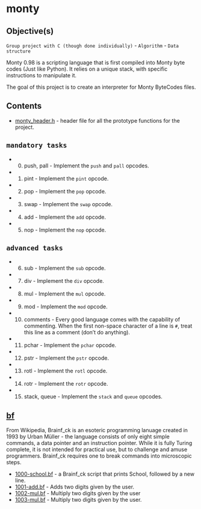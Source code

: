 # monty
## Objective(s)
``Group project with C (though done individually)`` - ``Algorithm`` - ``Data structure``

Monty 0.98 is a scripting language that is first compiled into Monty byte codes (Just like Python). It relies on a unique stack, with specific instructions to manipulate it. 

The goal of this project is to create an interpreter for Monty ByteCodes files.

## Contents

* [monty_header.h](https://github.com/j88moja-code/monty/blob/main/monty_header.h) - header     file for all the prototype functions for the project.

## ``mandatory tasks``

* 0. push, pall - Implement the `push` and `pall` opcodes.
* 1. pint - Implement the `pint` opcode.
* 2. pop - Implement the `pop` opcode.
* 3. swap - Implement the `swap` opcode.
* 4. add - Implement the `add` opcode.
* 5. nop - Implement the `nop` opcode.

## ``advanced tasks`` 

* 6. sub - Implement the `sub` opcode.
* 7. div - Implement the `div` opcode.
* 8. mul - Implement the `mul` opcode.
* 9. mod - Implement the `mod` opcode.
* 10. comments - Every good language comes with the capability of commenting. When the first non-space character of a line is `#`, treat this line as a comment (don’t do anything).
* 11. pchar - Implement the `pchar` opcode.
* 12. pstr - Implement the `pstr` opcode.
* 13. rotl - Implement the `rotl` opcode.
* 14. rotr - Implement the `rotr` opcode.
* 15. stack, queue - Implement the `stack` and `queue` opcodes.

## [bf](https://github.com/j88moja-code/monty/tree/main/bf)

From Wikipedia, Brainf_ck is an esoteric programming lanuage created in 1993 by Urban Müller - the language consists of only eight simple commands, a data pointer and an instruction pointer. While it is fully Turing complete, it is not intended for practical use, but to challenge and amuse programmers. Brainf_ck requires one to break commands into microscopic steps.

* [1000-school.bf](https://github.com/j88moja-code/monty/blob/main/bf/1000-school.bf) - a Brainf_ck script that prints School, followed by a new line.
* [1001-add.bf](https://github.com/j88moja-code/monty/blob/main/bf/1001-add.bf) - Adds two digits given by the user.
* [1002-mul.bf](https://github.com/j88moja-code/monty/blob/main/bf/1002-mul.bf) - Multiply two digits given by the user
* [1003-mul.bf]() - Multiply two digits given by the user.

